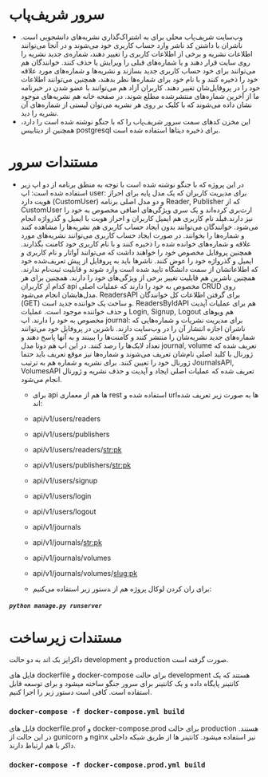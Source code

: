 # سرور شریف‌پاب
- وب‌سایت شریف‌پاب محلی برای به اشتراک‌گذاری نشریه‌های دانشجویی است. ناشران با داشتن کد ناشر وارد حساب کاربری خود می‌شوند و در آنجا می‌توانند اطلاعات نشریه و برخی از اطلاعات کاربری را تغییر دهند، شماره‌ی جدید نشریه را روی سایت قرار دهند و یا شماره‌های قبلی را ویرایش یا حذف کنند. خوانندگان هم می‌توانند برای خود حساب کاربری جدید بسازند و نشریه‌ها و شماره‌های مورد علاقه خود را ذخیره کنند و با نام خود برای شماره‌ها نظر بدهند، همچنین می‌توانند اطلاعات خود را در پروفایل‌شان تغییر دهند. کاربران آزاد هم می‌توانند با عضو شدن در خبرنامه ما از آخرین شماره‌های منتشرشده مطلع شوند. در صفحه خانه هم نشریه‌های موجود نشان داده می‌شوند که با کلیک بر روی هر نشریه می‌توان لیستی از شماره‌های آن نشریه را دید.
- این مخزن کدهای سمت سرور شریف‌پاب را که با جنگو نوشته شده است را دارد، همچنین از دیتابیس ‌postgresql برای ذخیره دیتاها استفاده شده است.

# مستندات سرور
- در این پروژه که با جنگو نوشته شده است با توجه به منطق برنامه از دو اپ زیر استفاده شده است:
    اپ user: برای مدیریت کاربران که یک مدل پایه برای احراز هویت دارد (CustomUser) و دو مدل اصلی برنامه Reader, Publisher که از CustomUser ارث‌بری کرده‌اند و یک سری ویژگی‌های اضافی مخصوص به خود را نیز دارند.فیلد نام کاربری هم ایمیل کاربران و احراز هویت با ایمیل و گذرواژه انجام می‌شود. خوانندگان می‌توانند بدون ایجاد حساب کاربری هم نشریه‌ها را مشاهده کنند و شماره‌ها را بخوانند. در صورت ایجاد حساب کاربری می‌توانند نشریه‌های مورد علاقه و شماره‌های خوانده شده را ذخیره کنند و با نام کاربری خود کامنت بگذارند. همچنین پروفایل مخصوص خود را خواهند داشت که می‌توانند آواتار و نام کاربری و ایمیل و گذرواژه خود را عوض کنند. ناشرها باید به پروفایل از پیش تعریف‌شده خود که اطلاعاتشان از سمت دانشگاه تایید شده است وارد شوند و قابلیت ثبت‌نام ندارند. همچنین ناشرین هم قابلیت تغییر برخی از ویژگی‌های خود را دارند.
    همچنین برای هر کدام از کاربران api مخصوص به خود را دارند که عملیات اصلی CRUD روی مدل‌هایشان انجام می‌شود. ReadersAPI برای گرفتن اطلاعات کل خوانندگان (GET) و ساخت یک خواننده جدید است. ReadersByIdAPI هم برای عملیات آپدیت و حذف خواننده موجود است. عملیات Login, Signup, Logout هم ویوهای مخصوص به خود را دارند.
    اپ journal: برای مدیریت نشریات و شماره‌هایی که ناشران اجازه انتشار آن را در وب‌سایت دارند. ناشرین در پروفایل خود می‌توانند شماره‌های جدید نشریه‌شان را منتشر کنند و کامنت‌ها را ببینند و به آنها پاسخ دهند و تعداد لایک‌ها را رصد کنند. در این اپ هم دوتا مدل ‌journal, volume تعریف شده که ژورنال با کلید اصلی نام‌شان تعریف می‌شوند و شماره‌ها نیز موقع تعریف باید حتما ژورنال خود را تعیین کنند.
    برای نشریه و شماره هم به ترتیب JournalsAPI, VolumesAPI تعریف شده که عملیات اصلی ایجاد و آپدیت و حذف نشریه و ژورنال انجام می‌شود.
  - برای api ها هم از معماری rest استفاده شده و ‌url‌ها به صورت زیر تعریف شده اند:
  - api/v1/users/readers
  - api/v1/users/publishers
  - api/v1/users/readers/<str:pk>
  - api/v1/users/publishers/<str:pk>
  - api/v1/users/signup
  - api/v1/users/login
  - api/v1/users/logout
  - api/v1/journals
  - api/v1/journals/<str:pk>
  - api/v1/journals/volumes
  - api/v1/journals/volumes/<slug:pk>
   
  - برای ران کردن لوکال پروژه هم از ‍دستور زیر استفاده می‌کنیم:
##### `python manage.py runserver`

# مستندات زیرساخت
داکرایز بک اند به دو حالت development و production صورت گرفته است.

فایل های dockerfile و docker-compose برای حالت development هستند که یک کانتینر پایگاه داده و یک کانتینر برای سرور جنگو ساخته میشود و برای توسعه قابل استفاده است. کافی است دستور زیر را اجرا کنیم.
### `docker-compose -f docker-compose.yml build`

فایل های dockerfile.prof و docker-compose.prod برای حالت production هستند. در این حالت از gunicorn و nginx نیز استفاده میشود. کانتینر ها از طریق شبکه داخلی داکر با هم ارتباط دارند.
### `docker-compose -f docker-compose.prod.yml build`


